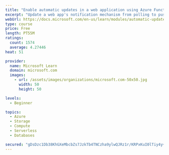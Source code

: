 ```yaml
---
title: "Enable automatic updates in a web application using Azure Functions and SignalR Service"
excerpt: "Update a web app's notification mechanism from polling to push-based architecture with SignalR Service, Azure Cosmos DB and Azure Functions. Use Vue.js and JavaScript to use SignalR using Visual Studio Code."
webUrl: https://docs.microsoft.com/en-us/learn/modules/automatic-update-of-a-webapp-using-azure-functions-and-signalr/
type: course
price: Free
length: PT55M
ratings:
  count: 1574
  average: 4.27446
heat: 51

provider:
  name: Microsoft Learn
  domain: microsoft.com
  images:
    - url: /assets/images/organizations/microsoft.com-50x50.jpg
      width: 50
      height: 50

levels:
  - Beginner

topics:
  - Azure
  - Storage
  - Compute
  - Serverless
  - Databases

secured: "gDsDzc1Db38KhGXeMbcbZs7JzkTb4TNCzha9ylwQJRz1r/KRPxKuI0lTiy4y+rr1ZnjTUCzrhMpRyHQyEswYm5BbYQjXPBigtfn5rNqJhqJt7GmTQD+X17Dc1bupkF8TYIF+QIlN6pzgoB0/7UadlpBSoV5DkiXLwMwb+FpXJGISjcI7Zxdp4wFcjMzbhe0EFajUFfhB4Kf+HI3bVijQv6p5KARNolExgPIsqpdOlZuEzJT2lBpJZUL93hX68F1XyTW9nPBaMvjRq0GoAVOTfAvLRBBvutbjhCZjHD/2NARtSk8jXdTfBPivZcNDIBjYfSlqFmKz70e4Ag4b5fTrMm3CWgXUO5oBjBPZKzOpmED35NTMIW/QP4jHmUpS1G79KOh0WGmaP+Ke32i7wIwHGZ4CnfhsMoaMvdFIhuun0vc=;xA20e5kNITC3o3g88i6hBA=="
---
```


